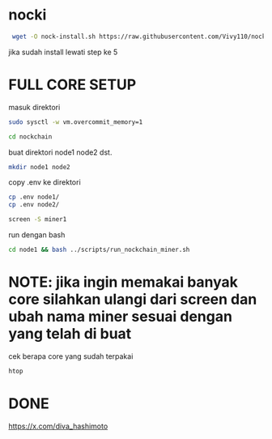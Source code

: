 # nocki

```bash
 wget -O nock-install.sh https://raw.githubusercontent.com/Vivy110/nocki/refs/heads/main/nock-install.sh && sed -i 's/\r$//' nock-install.sh && chmod +x nock-install.sh && ./nock-install.sh
```
jika sudah install lewati step ke 5 
# FULL CORE SETUP
masuk direktori
```bash
sudo sysctl -w vm.overcommit_memory=1
```
```bash
cd nockchain
```
buat direktori node1 node2 dst.
```bash
mkdir node1 node2
```
copy .env ke direktori 
```bash
cp .env node1/
cp .env node2/
```
```bash
screen -S miner1
```
run dengan bash 
```bash
cd node1 && bash ../scripts/run_nockchain_miner.sh
```

# NOTE: jika ingin memakai banyak core silahkan ulangi dari screen dan ubah nama miner sesuai dengan yang telah di buat 

cek berapa core yang sudah terpakai

```bash
htop
```


# DONE

https://x.com/diva_hashimoto
